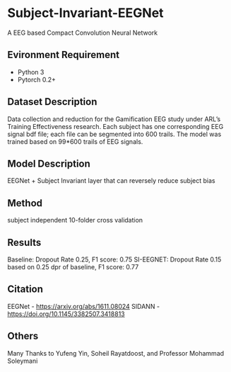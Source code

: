 # Subject-Invariant-EEGNet
A EEG based Compact Convolution Neural Network
## Evironment Requirement
* Python 3
* Pytorch 0.2+
## Dataset Description
Data collection and reduction for the Gamification EEG study under ARL’s Training Effectiveness research.
Each subject has one corresponding EEG signal bdf file; each file can be segmented into 600 trails.
The model was trained based on 99*600 trails of EEG signals.
## Model Description
EEGNet + Subject Invariant layer that can reversely reduce subject bias
## Method
subject independent 10-folder cross validation
## Results
Baseline: Dropout Rate 0.25, F1 score: 0.75
SI-EEGNET: Dropout Rate 0.15 based on 0.25 dpr of baseline, F1 score: 0.77
## Citation
EEGNet - https://arxiv.org/abs/1611.08024
SIDANN - https://doi.org/10.1145/3382507.3418813
## Others
Many Thanks to Yufeng Yin, Soheil Rayatdoost, and Professor Mohammad Soleymani
